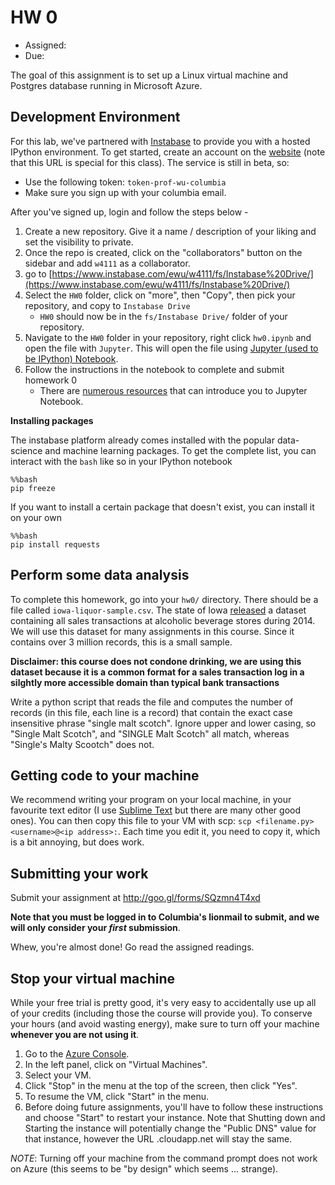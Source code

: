# HW 0

* Assigned:
* Due: 



The goal of this assignment is to set up a Linux virtual machine and Postgres database running in Microsoft Azure.


## Development Environment

For this lab, we've partnered with [Instabase](https://www.instabase.com/) to provide you with a hosted IPython environment. 
To get started, create an account on the [website](https://www.instabase.com/account/register?use_token=true) (note that this URL is special for this class). 
The service is still in beta, so:

* Use the following token: `token-prof-wu-columbia`
* Make sure you sign up with your columbia email. 

After you've signed up, login and follow the steps below - 


1. Create a new repository. Give it a name / description of your liking and set the visibility to private.
1. Once the repo is created, click on the "collaborators" button on the sidebar and add `w4111` as a collaborator.
1. go to [https://www.instabase.com/ewu/w4111/fs/Instabase%20Drive/](https://www.instabase.com/ewu/w4111/fs/Instabase%20Drive/)
1. Select the `HW0` folder, click on "more", then "Copy", then pick your repository, and copy to `Instabase Drive`
   * `HW0` should now be in the `fs/Instabase Drive/` folder of your repository.
1. Navigate to the `HW0` folder in your repository, right click `hw0.ipynb` and open the file with `Jupyter`.  This will open the file using [Jupyter (used to be IPython) Notebook](http://jupyter.org/).
1. Follow the instructions in the notebook to complete and submit homework 0
   * There are [numerous resources](https://www.google.com/search?q=jupyter%20tutorial) that can introduce you to Jupyter Notebook.


**Installing packages**

The instabase platform already comes installed with the popular data-science and machine learning packages. To get the complete list, you can interact with the `bash` like so in your IPython notebook
```
%%bash
pip freeze
```
If you want to install a certain package that doesn't exist, you can install it on your own
```
%%bash
pip install requests
```








## Perform some data analysis

To complete this homework, go into your `hw0/` directory.  There should be a file called
`iowa-liquor-sample.csv`.  The state of Iowa [released](https://data.iowa.gov/Economy/Iowa-Liquor-Sales/m3tr-qhgy)
a dataset containing all sales transactions at alcoholic beverage stores during 2014.    We will use
this dataset for many assignments in this course.  Since it contains over 3 million records, this is
a small sample.

**Disclaimer: this course does not condone drinking, we are using this dataset because it is a common format
  for a sales transaction log in a silghtly more accessible domain than typical bank transactions**

Write a python script that reads the file and computes the number of records 
(in this file, each line is a record) that contain the exact case insensitive phrase "single malt scotch".
Ignore upper and lower casing, so "Single Malt Scotch", and "SINGLE Malt Scotch" all match, whereas
"Single's Malty Scootch" does not.


## Getting code to your machine

We recommend writing your program on your local machine, in your favourite text editor (I use [Sublime Text](http://www.sublimetext.com/) but there are many other good ones). You can then copy this file to your VM with scp: `scp <filename.py> <username>@<ip address>:`. Each time you edit it, you need to copy it, which is a bit annoying, but does work.


## Submitting your work

Submit your assignment at http://goo.gl/forms/SQzmn4T4xd

**Note that you must be logged in to Columbia's lionmail to submit, and we will only consider your _first_ submission**.


Whew, you're almost done!  Go read the assigned readings.

## Stop your virtual machine

While your free trial is pretty good,  it's very easy to accidentally use up all of your credits (including those the course will provide you).
To conserve your hours (and avoid wasting energy), make sure to turn off your machine **whenever you are not using it**. 

1. Go to the [Azure Console](https://portal.azure.com/).
2. In the left panel, click on "Virtual Machines".
3. Select your VM.
4. Click "Stop" in the menu at the top of the screen, then click "Yes".
5. To resume the VM,  click "Start" in the menu.
6. Before doing future assignments, you'll have to follow these instructions and choose "Start" to restart your instance.  Note that Shutting down and Starting the instance will potentially change the "Public DNS" value for that instance, however the URL <name>.cloudapp.net will stay the same.

*NOTE*: Turning off your machine from the command prompt does not work on Azure (this seems to be "by design" which seems ... strange).
